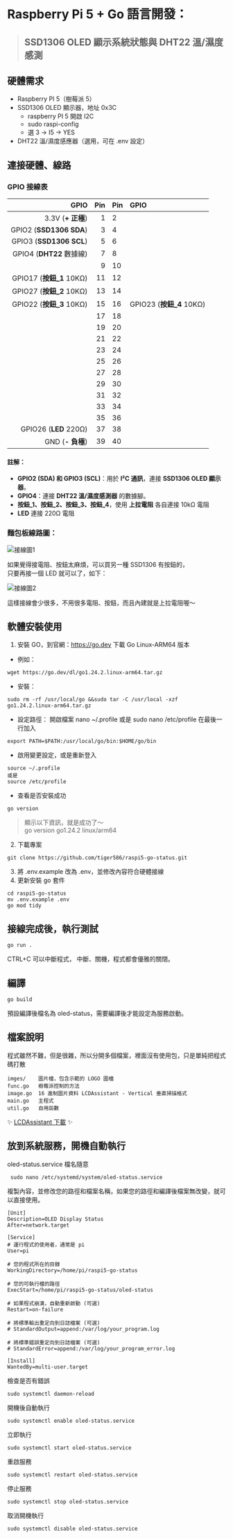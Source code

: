 # Raspberry Pi 5 + Go 語言開發：

> ## SSD1306 OLED 顯示系統狀態與 DHT22 溫/濕度感測

## 硬體需求

- Raspberry PI 5（樹莓派 5）
- SSD1306 OLED 顯示器，地址 0x3C
  - raspberry PI 5 開啟 I2C  
  - sudo raspi-config  
  - 選 3 -> I5 -> YES
- DHT22 溫/濕度感應器（選用，可在 .env 設定）

## 連接硬體、線路

### GPIO 接線表

| GPIO                     | Pin | Pin | GPIO                   |
| ------------------------:| ---:|:--- |:---------------------- |
| 3.3V (**+ 正極**)         | 1   | 2   |                        |
| GPIO2 (**SSD1306 SDA**) | 3   | 4   |                        |
| GPIO3 (**SSD1306 SCL**) | 5   | 6   |                        |
| GPIO4 (**DHT22** 數據線)  | 7   | 8   |                        |
|                          | 9   | 10  |                        |
| GPIO17 (**按鈕_1** 10KΩ) | 11  | 12  |                        |
| GPIO27 (**按鈕_2** 10KΩ) | 13  | 14  |                        |
| GPIO22 (**按鈕_3** 10KΩ) | 15  | 16  | GPIO23 (**按鈕_4** 10KΩ) |
|                          | 17  | 18  |                        |
|                          | 19  | 20  |                        |
|                          | 21  | 22  |                        |
|                          | 23  | 24  |                        |
|                          | 25  | 26  |                        |
|                          | 27  | 28  |                        |
|                          | 29  | 30  |                        |
|                          | 31  | 32  |                        |
|                          | 33  | 34  |                        |
|                          | 35  | 36  |                        |
| GPIO26 (**LED** 220Ω)    | 37  | 38  |                        |
| GND (**- 負極**)         | 39  | 40  |                        |

#### 註解：

- **GPIO2 (SDA) 和 GPIO3 (SCL)**：用於 **I²C 通訊**，連接 **SSD1306 OLED 顯示器**。
- **GPIO4**：連接 **DHT22 溫/濕度感測器** 的數據腳。
- **按鈕_1、按鈕_2、按鈕_3、按鈕_4**，使用 **上拉電阻** 各自連接 10kΩ 電阻
- **LED** 連接 220Ω 電阻

### 麵包板線路圖：

![接線圖1](image/001.jpg)

如果覺得接電阻、按鈕太麻煩，可以買另一種 SSD1306 有按鈕的，  
只要再接一個 LED 就可以了，如下：

![接線圖2](image/002.jpg)

這樣接線會少很多，不用很多電阻、按鈕，而且內建就是上拉電阻喔～

## 軟體安裝使用

1. 安裝 GO，到官網：https://go.dev 下載 Go Linux-ARM64 版本
- 例如：

```
wget https://go.dev/dl/go1.24.2.linux-arm64.tar.gz
```

- 安裝：

```
sudo rm -rf /usr/local/go &&sudo tar -C /usr/local -xzf go1.24.2.linux-arm64.tar.gz
```

- 設定路徑：
  開啟檔案 nano ~/.profile 或是 sudo nano /etc/profile 在最後一行加入

```
export PATH=$PATH:/usr/local/go/bin:$HOME/go/bin
```

- 啟用變更設定，或是重新登入

```
source ~/.profile
或是
source /etc/profile
```


- 查看是否安裝成功

```
go version
```

> 顯示以下資訊，就是成功了～  
> go version go1.24.2 linux/arm64

2. 下載專案

```
git clone https://github.com/tiger586/raspi5-go-status.git
```

3. 將 .env.example 改為 .env，並修改內容符合硬體接線
4. 更新安裝 go 套件

```
cd raspi5-go-status
mv .env.example .env
go mod tidy
```

## 接線完成後，執行測試

```
go run .
```

CTRL+C 可以中斷程式，
中斷、關機，程式都會優雅的關閉。

## 編譯

```
go build
```

預設編譯後檔名為 oled-status，需要編譯後才能設定為服務啟動。

## 檔案說明

程式雖然不難，但是很雜，所以分開多個檔案，裡面沒有使用包，只是單純把程式碼打散

```
imges/    圖片檔，包含示範的 LOGO 圖檔
func.go   樹莓派控制的方法
image.go  16 進制圖片資料 LCDAssistant - Vertical 垂直掃描格式
main.go   主程式
util.go   自用函數
```
✨ [LCDAssistant 下載](https://en.radzio.dxp.pl/bitmap_converter/) ✨

## 放到系統服務，開機自動執行

oled-status.service 檔名隨意
```
 sudo nano /etc/systemd/system/oled-status.service
```

複製內容，並修改您的路徑和檔案名稱，如果您的路徑和編譯後檔案無改變，就可以直接使用。

```
[Unit]
Description=OLED Display Status
After=network.target

[Service]
# 運行程式的使用者，通常是 pi
User=pi           
  
# 您的程式所在的目錄
WorkingDirectory=/home/pi/raspi5-go-status

# 您的可執行檔的路徑
ExecStart=/home/pi/raspi5-go-status/oled-status

# 如果程式崩潰，自動重新啟動 (可選)
Restart=on-failure  

# 將標準輸出重定向到日誌檔案 (可選)
# StandardOutput=append:/var/log/your_program.log  

# 將標準錯誤重定向到日誌檔案 (可選)
# StandardError=append:/var/log/your_program_error.log 

[Install]
WantedBy=multi-user.target
```

檢查是否有錯誤

```
sudo systemctl daemon-reload
```

開機後自動執行

```
sudo systemctl enable oled-status.service
```

立即執行

```
sudo systemctl start oled-status.service
```

重啟服務

```
sudo systemctl restart oled-status.service
```

停止服務

```
sudo systemctl stop oled-status.service
```

取消開機執行

```
sudo systemctl disable oled-status.service
```